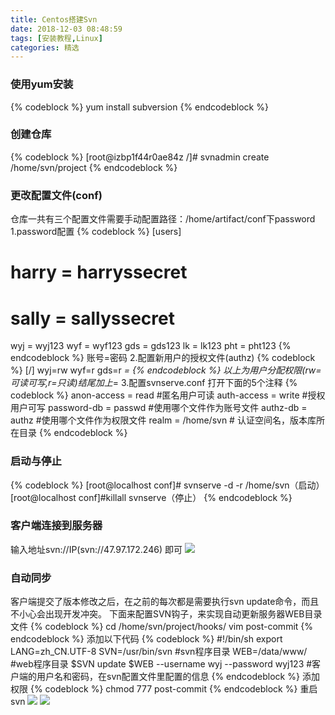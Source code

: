```yaml
---
title: Centos搭建Svn
date: 2018-12-03 08:48:59
tags: [安装教程,Linux]
categories: 精选
---
```

### 使用yum安装
<!--more-->
{% codeblock %}
yum install subversion
{% endcodeblock %}

### 创建仓库
{% codeblock %}
[root@izbp1f44r0ae84z /]# svnadmin create /home/svn/project
{% endcodeblock %}
### 更改配置文件(conf)
仓库一共有三个配置文件需要手动配置路径：/home/artifact/conf下password
1.password配置
{% codeblock %}
[users]
# harry = harryssecret
# sally = sallyssecret
wyj = wyj123
wyf = wyf123
gds = gds123
lk = lk123
pht = pht123
{% endcodeblock %}
账号=密码
2.配置新用户的授权文件(authz)
{% codeblock %}
[/]
wyj=rw
wyf=r
gds=r
*=
{% endcodeblock %}
以上为用户分配权限(rw=可读可写,r=只读)结尾加上*=
3.配置svnserve.conf
打开下面的5个注释
{% codeblock %}
anon-access = read #匿名用户可读
auth-access = write #授权用户可写
password-db = passwd #使用哪个文件作为账号文件
authz-db = authz #使用哪个文件作为权限文件
realm = /home/svn # 认证空间名，版本库所在目录
{% endcodeblock %}
### 启动与停止
{% codeblock %}
[root@localhost conf]# svnserve -d -r /home/svn（启动）
[root@localhost conf]#killall svnserve（停止）
{% endcodeblock %}
### 客户端连接到服务器
输入地址svn://IP(svn://47.97.172.246) 即可
![](https://tp.pixiechang.cn/img/svninstall.gif "")
### 自动同步
客户端提交了版本修改之后，在之前的每次都是需要执行svn update命令，而且不小心会出现开发冲突。
下面来配置SVN钩子，来实现自动更新服务器WEB目录文件
{% codeblock %}
cd /home/svn/project/hooks/
vim post-commit
{% endcodeblock %}
添加以下代码
{% codeblock %}
#!/bin/sh
export LANG=zh_CN.UTF-8 
SVN=/usr/bin/svn  #svn程序目录
WEB=/data/www/ #web程序目录
$SVN update $WEB --username wyj --password wyj123 #客户端的用户名和密码，在svn配置文件里配置的信息
{% endcodeblock %}
添加权限
{% codeblock %}
chmod 777 post-commit
{% endcodeblock %}
重启svn
![](https://tp.pixiechang.cn/img/svn-1.png "")
![](https://tp.pixiechang.cn/img/svn-2.png "")